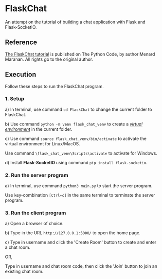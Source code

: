 # FlaskChat
An attempt on the tutorial of building a chat application with Flask and Flask-SocketIO.

## Reference
[The FlaskChat tutorial](https://thepythoncode.com/article/how-to-build-a-chat-app-in-python-using-flask-and-flasksocketio) is published on The Python Code, by author Menard Maranan. All rights go to the original author.

## Execution
Follow these steps to run the FlaskChat program.
### 1. Setup
a) In terminal, use command ```cd FlaskChat``` to change the current folder to FlaskChat.

b) Use command ```python -m venv flask_chat_venv``` to create a [_virtual environment_](https://docs.python.org/3/library/venv.html) in the current folder.

c) Use command ```source flask_chat_venv/bin/activate``` to activate the virtual environment for Linux/MacOS. 

Use command ```\flask_chat_venv\Scripts\activate``` to activate for Windows.

d) Install **Flask-SocketIO** using command ```pip install flask-socketio```.


### 2. Run the server program
a) In terminal, use command ```python3 main.py``` to start the server program.

Use key-combination ```[Ctrl+c]``` in the same terminal to terminate the server program.


### 3. Run the client program
a) Open a browser of choice.

b) Type in the URL ```http://127.0.0.1:5000/``` to open the home page.

c) Type in username and click the 'Create Room' button to create and enter a chat room.

OR,

Type in username and chat room code, then click the 'Join' button to join an existing chat room.
